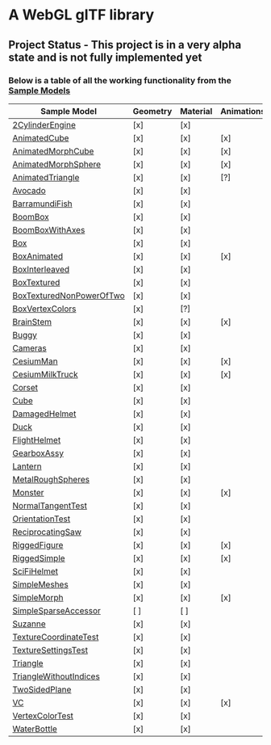 # A WebGL glTF library

## Project Status - This project is in a very alpha state and is not fully implemented yet

### Below is a table of all the working functionality from the [Sample Models]

| Sample Model               | Geometry      | Material   | Animations   |
| -------------------------- | ------------- | ---------- | ------------ |
| [2CylinderEngine]          | [x]           | [x]        |              |
| [AnimatedCube]             | [x]           | [x]        | [x]          |
| [AnimatedMorphCube]        | [x]           | [x]        | [x]          |
| [AnimatedMorphSphere]      | [x]           | [x]        | [x]          |
| [AnimatedTriangle]         | [x]           | [x]        | [?]          |
| [Avocado]                  | [x]           | [x]        |              |
| [BarramundiFish]           | [x]           | [x]        |              |
| [BoomBox]                  | [x]           | [x]        |              |
| [BoomBoxWithAxes]          | [x]           | [x]        |              |
| [Box]                      | [x]           | [x]        |              |
| [BoxAnimated]              | [x]           | [x]        | [x]          |
| [BoxInterleaved]           | [x]           | [x]        |              |
| [BoxTextured]              | [x]           | [x]        |              |
| [BoxTexturedNonPowerOfTwo] | [x]           | [x]        |              |
| [BoxVertexColors]          | [x]           | [?]        |              |
| [BrainStem]                | [x]           | [x]        | [x]          |
| [Buggy]                    | [x]           | [x]        |              |
| [Cameras]                  | [x]           | [x]        |              |
| [CesiumMan]                | [x]           | [x]        | [x]          |
| [CesiumMilkTruck]          | [x]           | [x]        | [x]          |
| [Corset]                   | [x]           | [x]        |              |
| [Cube]                     | [x]           | [x]        |              |
| [DamagedHelmet]            | [x]           | [x]        |              |
| [Duck]                     | [x]           | [x]        |              |
| [FlightHelmet]             | [x]           | [x]        |              |
| [GearboxAssy]              | [x]           | [x]        |              |
| [Lantern]                  | [x]           | [x]        |              |
| [MetalRoughSpheres]        | [x]           | [x]        |              |
| [Monster]                  | [x]           | [x]        | [x]          |
| [NormalTangentTest]        | [x]           | [x]        |              |
| [OrientationTest]          | [x]           | [x]        |              |
| [ReciprocatingSaw]         | [x]           | [x]        |              |
| [RiggedFigure]             | [x]           | [x]        | [x]          |
| [RiggedSimple]             | [x]           | [x]        | [x]          |
| [SciFiHelmet]              | [x]           | [x]        |              |
| [SimpleMeshes]             | [x]           | [x]        |              |
| [SimpleMorph]              | [x]           | [x]        | [x]          |
| [SimpleSparseAccessor]     | [ ]           | [ ]        |              |
| [Suzanne]                  | [x]           | [x]        |              |
| [TextureCoordinateTest]    | [x]           | [x]        |              |
| [TextureSettingsTest]      | [x]           | [x]        |              |
| [Triangle]                 | [x]           | [x]        |              |
| [TriangleWithoutIndices]   | [x]           | [x]        |              |
| [TwoSidedPlane]            | [x]           | [x]        |              |
| [VC]                       | [x]           | [x]        | [x]          |
| [VertexColorTest]          | [x]           | [x]        |              |
| [WaterBottle]              | [x]           | [x]        |              |

[Sample Models]: https://github.com/KhronosGroup/glTF-Sample-Models/tree/463e270e/2.0/
[2CylinderEngine]: https://github.com/KhronosGroup/glTF-Sample-Models/tree/463e270e/2.0/2CylinderEngine
[AnimatedCube]: https://github.com/KhronosGroup/glTF-Sample-Models/tree/463e270e/2.0/AnimatedCube
[AnimatedMorphCube]: https://github.com/KhronosGroup/glTF-Sample-Models/tree/463e270e/2.0/AnimatedMorphCube
[AnimatedMorphSphere]: https://github.com/KhronosGroup/glTF-Sample-Models/tree/463e270e/2.0/AnimatedMorphSphere
[AnimatedTriangle]: https://github.com/KhronosGroup/glTF-Sample-Models/tree/463e270e/2.0/AnimatedTriangle
[Avocado]: https://github.com/KhronosGroup/glTF-Sample-Models/tree/463e270e/2.0/Avocado
[BarramundiFish]: https://github.com/KhronosGroup/glTF-Sample-Models/tree/463e270e/2.0/BarramundiFish
[BoomBox]: https://github.com/KhronosGroup/glTF-Sample-Models/tree/463e270e/2.0/BoomBox
[BoomBoxWithAxes]: https://github.com/KhronosGroup/glTF-Sample-Models/tree/463e270e/2.0/BoomBoxWithAxes
[Box]: https://github.com/KhronosGroup/glTF-Sample-Models/tree/463e270e/2.0/Box
[BoxAnimated]: https://github.com/KhronosGroup/glTF-Sample-Models/tree/463e270e/2.0/BoxAnimated
[BoxInterleaved]: https://github.com/KhronosGroup/glTF-Sample-Models/tree/463e270e/2.0/BoxInterleaved
[BoxTextured]: https://github.com/KhronosGroup/glTF-Sample-Models/tree/463e270e/2.0/BoxTextured
[BoxTexturedNonPowerOfTwo]: https://github.com/KhronosGroup/glTF-Sample-Models/tree/463e270e/2.0/BoxTexturedNonPowerOfTwo
[BoxVertexColors]: https://github.com/KhronosGroup/glTF-Sample-Models/tree/463e270e/2.0/BoxVertexColors
[BrainStem]: https://github.com/KhronosGroup/glTF-Sample-Models/tree/463e270e/2.0/BrainStem
[Buggy]: https://github.com/KhronosGroup/glTF-Sample-Models/tree/463e270e/2.0/Buggy
[Cameras]: https://github.com/KhronosGroup/glTF-Sample-Models/tree/463e270e/2.0/Cameras
[CesiumMan]: https://github.com/KhronosGroup/glTF-Sample-Models/tree/463e270e/2.0/CesiumMan
[CesiumMilkTruck]: https://github.com/KhronosGroup/glTF-Sample-Models/tree/463e270e/2.0/CesiumMilkTruck
[Corset]: https://github.com/KhronosGroup/glTF-Sample-Models/tree/463e270e/2.0/Corset
[Cube]: https://github.com/KhronosGroup/glTF-Sample-Models/tree/463e270e/2.0/Cube
[DamagedHelmet]: https://github.com/KhronosGroup/glTF-Sample-Models/tree/463e270e/2.0/DamagedHelmet
[Duck]: https://github.com/KhronosGroup/glTF-Sample-Models/tree/463e270e/2.0/Duck
[FlightHelmet]: https://github.com/KhronosGroup/glTF-Sample-Models/tree/463e270e/2.0/FlightHelmet
[GearboxAssy]: https://github.com/KhronosGroup/glTF-Sample-Models/tree/463e270e/2.0/GearboxAssy
[Lantern]: https://github.com/KhronosGroup/glTF-Sample-Models/tree/463e270e/2.0/Lantern
[MetalRoughSpheres]: https://github.com/KhronosGroup/glTF-Sample-Models/tree/463e270e/2.0/MetalRoughSpheres
[Monster]: https://github.com/KhronosGroup/glTF-Sample-Models/tree/463e270e/2.0/Monster
[NormalTangentTest]: https://github.com/KhronosGroup/glTF-Sample-Models/tree/463e270e/2.0/NormalTangentTest
[OrientationTest]: https://github.com/KhronosGroup/glTF-Sample-Models/tree/463e270e/2.0/OrientationTest
[ReciprocatingSaw]: https://github.com/KhronosGroup/glTF-Sample-Models/tree/463e270e/2.0/ReciprocatingSaw
[RiggedFigure]: https://github.com/KhronosGroup/glTF-Sample-Models/tree/463e270e/2.0/RiggedFigure
[RiggedSimple]: https://github.com/KhronosGroup/glTF-Sample-Models/tree/463e270e/2.0/RiggedSimple
[SciFiHelmet]:https://github.com/KhronosGroup/glTF-Sample-Models/tree/463e270e/2.0/SciFiHelme
[SimpleMeshes]: https://github.com/KhronosGroup/glTF-Sample-Models/tree/463e270e/2.0/SimpleMeshes
[SimpleMorph]: https://github.com/KhronosGroup/glTF-Sample-Models/tree/463e270e/2.0/SimpleMorph
[SimpleSparseAccessor]: https://github.com/KhronosGroup/glTF-Sample-Models/tree/463e270e/2.0/SimpleSparseAccessor
[Suzanne]: https://github.com/KhronosGroup/glTF-Sample-Models/tree/463e270e/2.0/Suzanne
[TextureCoordinateTest]: https://github.com/KhronosGroup/glTF-Sample-Models/tree/463e270e/2.0/TextureCoordinateTest
[TextureSettingsTest]: https://github.com/KhronosGroup/glTF-Sample-Models/tree/463e270e/2.0/TextureSettingsTest
[Triangle]: https://github.com/KhronosGroup/glTF-Sample-Models/tree/463e270e/2.0/Triangle
[TriangleWithoutIndices]: https://github.com/KhronosGroup/glTF-Sample-Models/tree/463e270e/2.0/TriangleWithoutIndices
[TwoSidedPlane]: https://github.com/KhronosGroup/glTF-Sample-Models/tree/463e270e/2.0/TwoSidedPlane
[VC]: https://github.com/KhronosGroup/glTF-Sample-Models/tree/463e270e/2.0/VC
[VertexColorTest]: https://github.com/KhronosGroup/glTF-Sample-Models/tree/463e270e/2.0/VertexColorTest
[WaterBottle]: https://github.com/KhronosGroup/glTF-Sample-Models/tree/463e270e/2.0/WaterBottle
